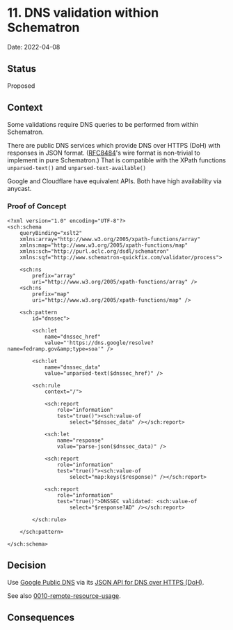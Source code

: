 # 11. DNS validation withion Schematron

Date: 2022-04-08

## Status

Proposed

## Context

Some validations require DNS queries to be performed from within Schematron.

There are public DNS services which provide DNS over HTTPS (DoH) with responses in JSON format.
([RFC8484](https://datatracker.ietf.org/doc/html/rfc8484)'s wire format is non-trivial to implement in pure Schematron.)
That is compatible with the XPath functions `unparsed-text()` and `unparsed-text-available()`

Google and Cloudflare have equivalent APIs. Both have high availability via anycast.

### Proof of Concept
```
<?xml version="1.0" encoding="UTF-8"?>
<sch:schema
    queryBinding="xslt2"
    xmlns:array="http://www.w3.org/2005/xpath-functions/array"
    xmlns:map="http://www.w3.org/2005/xpath-functions/map"
    xmlns:sch="http://purl.oclc.org/dsdl/schematron"
    xmlns:sqf="http://www.schematron-quickfix.com/validator/process">

    <sch:ns
        prefix="array"
        uri="http://www.w3.org/2005/xpath-functions/array" />
    <sch:ns
        prefix="map"
        uri="http://www.w3.org/2005/xpath-functions/map" />

    <sch:pattern
        id="dnssec">

        <sch:let
            name="dnssec_href"
            value="'https://dns.google/resolve?name=fedramp.gov&amp;type=soa'" />

        <sch:let
            name="dnssec_data"
            value="unparsed-text($dnssec_href)" />

        <sch:rule
            context="/">

            <sch:report
                role="information"
                test="true()"><sch:value-of
                    select="$dnssec_data" /></sch:report>

            <sch:let
                name="response"
                value="parse-json($dnssec_data)" />

            <sch:report
                role="information"
                test="true()"><sch:value-of
                    select="map:keys($response)" /></sch:report>

            <sch:report
                role="information"
                test="true()">DNSSEC validated: <sch:value-of
                    select="$response?AD" /></sch:report>

        </sch:rule>

    </sch:pattern>

</sch:schema>
```

## Decision

Use [Google Public DNS](https://developers.google.com/speed/public-dns/docs/intro) via its 
[JSON API for DNS over HTTPS (DoH)](https://developers.google.com/speed/public-dns/docs/doh/json).

See also [0010-remote-resource-usage](0010-remote-resource-usage.md).

## Consequences
